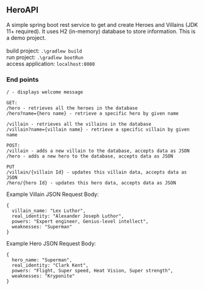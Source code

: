 ## HeroAPI

A simple spring boot rest service to get and create Heroes and Villains (JDK 11+ required).
It uses H2 (in-memory) database to store information. This is a demo project.
<br/><br/>
build project: `.\gradlew build`
<br/>
run project: `.\gradlew bootRun`
<br/>
access application: `localhost:8080`

### End points
```
/ - displays welcome message

GET:
/hero - retrieves all the heroes in the database
/hero?name={hero name} - retrieve a specific hero by given name

/villain - retrieves all the villains in the database
/villain?name={villain name} - retrieve a specific villain by given name

POST:
/villain - adds a new villain to the database, accepts data as JSON
/hero - adds a new hero to the database, accepts data as JSON

PUT
/villain/{villain Id} - updates this villain data, accepts data as JSON
/hero/{hero Id} - updates this hero data, accepts data as JSON
```

Example Villain JSON Request Body:
```
{
  villain_name: "Lex Luthor",
  real_identity: "Alexander Joseph Luthor",
  powers: "Expert engineer, Genius-level intellect",
  weaknesses: "Superman"
}
```

Example Hero JSON Request Body:
```
{
  hero_name: "Superman",
  real_identity: "Clark Kent",
  powers: "Flight, Super speed, Heat Vision, Super strength",
  weaknesses: "Kryponite"
}
```
